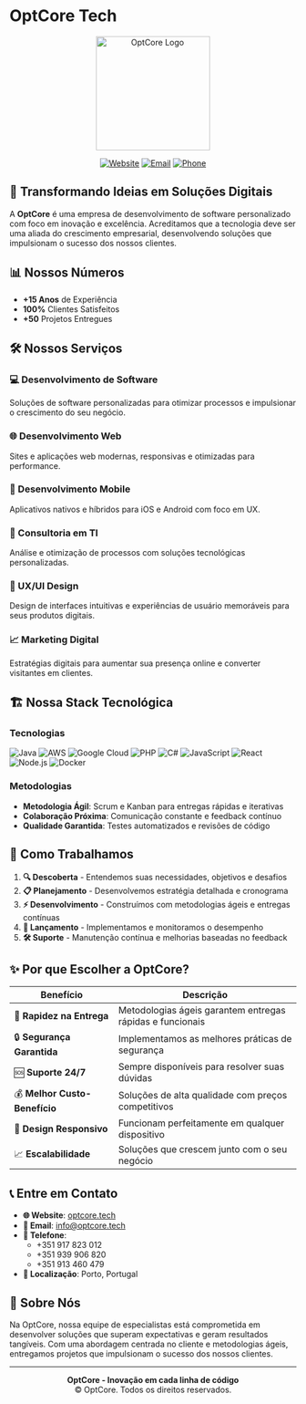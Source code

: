 # OptCore Tech

<div align="center">
  <img src="https://optcore.tech/wp-content/uploads/2024/01/optcore-logo.png" alt="OptCore Logo" width="200"/>
  
  [![Website](https://img.shields.io/badge/Website-optcore.tech-blue?style=for-the-badge&logo=globe)](https://optcore.tech/)
  [![Email](https://img.shields.io/badge/Email-info@optcore.tech-red?style=for-the-badge&logo=gmail)](mailto:info@optcore.tech)
  [![Phone](https://img.shields.io/badge/Phone-%2B351%20917%20823%20012-green?style=for-the-badge&logo=phone)](tel:+351917823012)
</div>

## 🚀 Transformando Ideias em Soluções Digitais

A **OptCore** é uma empresa de desenvolvimento de software personalizado com foco em inovação e excelência. Acreditamos que a tecnologia deve ser uma aliada do crescimento empresarial, desenvolvendo soluções que impulsionam o sucesso dos nossos clientes.

## 📊 Nossos Números

- **+15 Anos** de Experiência
- **100%** Clientes Satisfeitos  
- **+50** Projetos Entregues

## 🛠️ Nossos Serviços

### 💻 Desenvolvimento de Software
Soluções de software personalizadas para otimizar processos e impulsionar o crescimento do seu negócio.

### 🌐 Desenvolvimento Web
Sites e aplicações web modernas, responsivas e otimizadas para performance.

### 📱 Desenvolvimento Mobile
Aplicativos nativos e híbridos para iOS e Android com foco em UX.

### 🎯 Consultoria em TI
Análise e otimização de processos com soluções tecnológicas personalizadas.

### 🎨 UX/UI Design
Design de interfaces intuitivas e experiências de usuário memoráveis para seus produtos digitais.

### 📈 Marketing Digital
Estratégias digitais para aumentar sua presença online e converter visitantes em clientes.

## 🏗️ Nossa Stack Tecnológica

### **Tecnologias**
![Java](https://img.shields.io/badge/Java-ED8B00?style=for-the-badge&logo=java&logoColor=white)
![AWS](https://img.shields.io/badge/AWS-FF9900?style=for-the-badge&logo=amazonaws&logoColor=white)
![Google Cloud](https://img.shields.io/badge/Google_Cloud-4285F4?style=for-the-badge&logo=google-cloud&logoColor=white)
![PHP](https://img.shields.io/badge/PHP-777BB4?style=for-the-badge&logo=php&logoColor=white)
![C#](https://img.shields.io/badge/C%23-239120?style=for-the-badge&logo=c-sharp&logoColor=white)
![JavaScript](https://img.shields.io/badge/JavaScript-F7DF1E?style=for-the-badge&logo=javascript&logoColor=black)
![React](https://img.shields.io/badge/React-20232A?style=for-the-badge&logo=react&logoColor=61DAFB)
![Node.js](https://img.shields.io/badge/Node.js-43853D?style=for-the-badge&logo=node.js&logoColor=white)
![Docker](https://img.shields.io/badge/Docker-2496ED?style=for-the-badge&logo=docker&logoColor=white)

### **Metodologias**
- **Metodologia Ágil**: Scrum e Kanban para entregas rápidas e iterativas
- **Colaboração Próxima**: Comunicação constante e feedback contínuo
- **Qualidade Garantida**: Testes automatizados e revisões de código

## 🔄 Como Trabalhamos

1. **🔍 Descoberta** - Entendemos suas necessidades, objetivos e desafios
2. **📋 Planejamento** - Desenvolvemos estratégia detalhada e cronograma
3. **⚡ Desenvolvimento** - Construímos com metodologias ágeis e entregas contínuas
4. **🚀 Lançamento** - Implementamos e monitoramos o desempenho
5. **🛠️ Suporte** - Manutenção contínua e melhorias baseadas no feedback

## ✨ Por que Escolher a OptCore?

| Benefício | Descrição |
|-----------|-----------|
| 🚀 **Rapidez na Entrega** | Metodologias ágeis garantem entregas rápidas e funcionais |
| 🔒 **Segurança Garantida** | Implementamos as melhores práticas de segurança |
| 🆘 **Suporte 24/7** | Sempre disponíveis para resolver suas dúvidas |
| 💰 **Melhor Custo-Benefício** | Soluções de alta qualidade com preços competitivos |
| 📱 **Design Responsivo** | Funcionam perfeitamente em qualquer dispositivo |
| 📈 **Escalabilidade** | Soluções que crescem junto com o seu negócio |

## 📞 Entre em Contato

- **🌐 Website**: [optcore.tech](https://optcore.tech/)
- **📧 Email**: [info@optcore.tech](mailto:info@optcore.tech)
- **📱 Telefone**: 
  - +351 917 823 012
  - +351 939 906 820
  - +351 913 460 479
- **📍 Localização**: Porto, Portugal

## 🌟 Sobre Nós

Na OptCore, nossa equipe de especialistas está comprometida em desenvolver soluções que superam expectativas e geram resultados tangíveis. Com uma abordagem centrada no cliente e metodologias ágeis, entregamos projetos que impulsionam o sucesso dos nossos clientes.

---

<div align="center">
  <strong>OptCore - Inovação em cada linha de código</strong><br>
  © OptCore. Todos os direitos reservados.
</div>
